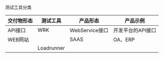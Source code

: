 测试工具分类

| 交付物形态 | 测试工具   | 产品形态       | 产品示例          |
| ---------- | ---------- | -------------- | ----------------- |
| API接口    | WRK        | WebService接口 | 开发平台的API接口 |
| WEB网站    |            | SAAS           | OA、ERP           |
|            | Loadrunner |                |                   |

